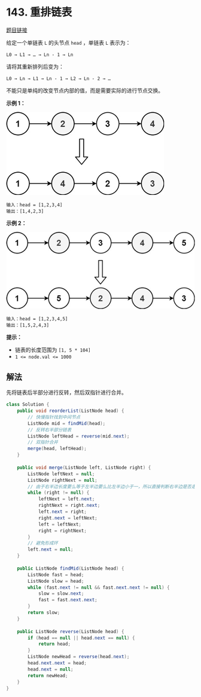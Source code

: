 # 143. 重排链表

[题目链接](https://leetcode.cn/problems/reorder-list/)

给定一个单链表 `L` 的头节点 `head` ，单链表 `L` 表示为：

```
L0 → L1 → … → Ln - 1 → Ln
```

请将其重新排列后变为：

```
L0 → Ln → L1 → Ln - 1 → L2 → Ln - 2 → …
```

不能只是单纯的改变节点内部的值，而是需要实际的进行节点交换。

**示例 1：**

![img](images/1626420311-PkUiGI-image.png)

```
输入：head = [1,2,3,4]
输出：[1,4,2,3]
```

**示例 2：**

![img](images/1626420320-YUiulT-image.png)

```
输入：head = [1,2,3,4,5]
输出：[1,5,2,4,3]
```

**提示：**

- 链表的长度范围为 `[1, 5 * 104]`
- `1 <= node.val <= 1000`

## 解法

先将链表后半部分进行反转，然后双指针进行合并。

```java
class Solution {
    public void reorderList(ListNode head) {
        // 快慢指针找到中间节点
        ListNode mid = findMid(head);
        // 反转右半部分链表
        ListNode leftHead = reverse(mid.next);
        // 双指针合并
        merge(head, leftHead);
    }

    public void merge(ListNode left, ListNode right) {
        ListNode leftNext = null;
        ListNode rightNext = null;
        // 由于右半边长度要么等于左半边要么比左半边小于一，所以直接判断右半边是否走到末尾即可
        while (right != null) {
            leftNext = left.next;
            rightNext = right.next;
            left.next = right;
            right.next = leftNext;
            left = leftNext;
            right = rightNext;
        }
        // 避免形成环
        left.next = null;
    }

    public ListNode findMid(ListNode head) {
        ListNode fast = head;
        ListNode slow = head;
        while (fast.next != null && fast.next.next != null) {
            slow = slow.next;
            fast = fast.next.next;
        }
        return slow;
    }

    public ListNode reverse(ListNode head) {
        if (head == null || head.next == null) {
            return head;
        }
        ListNode newHead = reverse(head.next);
        head.next.next = head;
        head.next = null;
        return newHead;
    }
}
```

